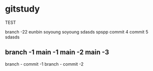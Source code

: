 # gitstudy
TEST

branch -22
eunbin
soyoung
soyoung
sdasds
spspp
commit 4
commit 5
sdasds

branch -1
main -1
main -2
main -3
--------

branch - commit -1
branch - commit -2